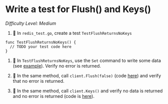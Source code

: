 # Write a test for Flush() and Keys()

*Difficulty Level: Medium*

1. :star2:  In `redis_test.go`, create a test `TestFlushReturnsNoKeys` 

```
func TestFlushReturnsNoKeys() {
  // TODO your test code here  
}
```

1. :star2: In `TestFlushReturnsNoKeys`, use the `Set` command to write some data (see [example](https://github.com/hoisie/redis/blob/master/redis_test.go#L33-L37)). Verify no error is returned.

1. :star2: In the same method, call `client.Flush(false)` (code [here](https://github.com/hoisie/redis/blob/master/redis.go#L458-L470)) and verify that no error is returned. 

1. :star2: In the same method, call `client.Keys()` and verify no data is returned and no error is returned (code is [here](https://github.com/hoisie/redis/blob/master/redis.go#L374-L394)). 
